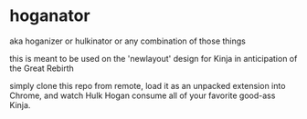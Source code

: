 # hoganator

aka hoganizer or hulkinator or any combination of those things

this is meant to be used on the 'newlayout' design for Kinja in anticipation of the Great Rebirth

simply clone this repo from remote, load it as an unpacked extension into Chrome, and watch Hulk Hogan consume all of your favorite good-ass Kinja.
